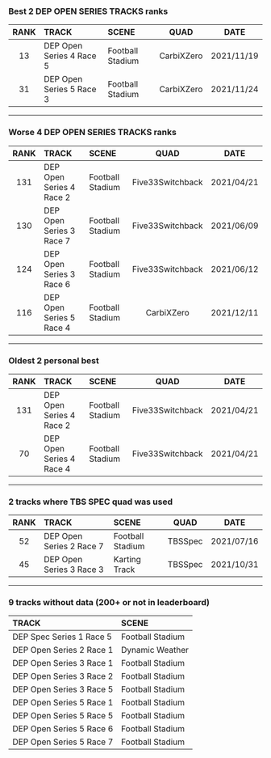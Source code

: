 ### Best 2 DEP OPEN SERIES TRACKS ranks
|RANK|TRACK|SCENE|QUAD|DATE|
|:---:|:---|:---|:---:|:---:|
|13|DEP Open Series 4 Race 5|Football Stadium|CarbiXZero|2021/11/19|
|31|DEP Open Series 5 Race 3|Football Stadium|CarbiXZero|2021/11/24|
---
### Worse 4 DEP OPEN SERIES TRACKS ranks
|RANK|TRACK|SCENE|QUAD|DATE|
|:---:|:---|:---|:---:|:---:|
|131|DEP Open Series 4 Race 2|Football Stadium|Five33Switchback|2021/04/21|
|130|DEP Open Series 3 Race 7|Football Stadium|Five33Switchback|2021/06/09|
|124|DEP Open Series 3 Race 6|Football Stadium|Five33Switchback|2021/06/12|
|116|DEP Open Series 5 Race 4|Football Stadium|CarbiXZero|2021/12/11|
---
### Oldest 2 personal best
|RANK|TRACK|SCENE|QUAD|DATE|
|:---:|:---|:---|:---:|:---:|
|131|DEP Open Series 4 Race 2|Football Stadium|Five33Switchback|2021/04/21|
|70|DEP Open Series 4 Race 4|Football Stadium|Five33Switchback|2021/04/21|
---
### 2 tracks where TBS SPEC quad was used
|RANK|TRACK|SCENE|QUAD|DATE|
|:---:|:---|:---|:---:|:---:|
|52|DEP Open Series 2 Race 7|Football Stadium|TBSSpec|2021/07/16|
|45|DEP Open Series 3 Race 3|Karting Track|TBSSpec|2021/10/31|
---
### 9 tracks without data (200+ or not in leaderboard)
|TRACK|SCENE|
|:---|:---|
|DEP Spec Series 1 Race 5|Football Stadium|
|DEP Open Series 2 Race 1|Dynamic Weather|
|DEP Open Series 3 Race 1|Football Stadium|
|DEP Open Series 3 Race 2|Football Stadium|
|DEP Open Series 3 Race 5|Football Stadium|
|DEP Open Series 5 Race 1|Football Stadium|
|DEP Open Series 5 Race 5|Football Stadium|
|DEP Open Series 5 Race 6|Football Stadium|
|DEP Open Series 5 Race 7|Football Stadium|
